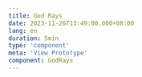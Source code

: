 ```yaml
---
title: God Rays
date: 2023-11-26T13:49:00.000+08:00
lang: en
duration: 5min
type: 'component'
meta: 'View Prototype'
component: GodRays
---
```


<GodRays />
